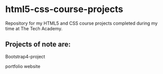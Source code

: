 # html5-css-course-projects
Repository for my HTML5 and CSS course projects completed during my time at The Tech Academy.
## Projects of note are:

  Bootstrap4-project
  
  portfolio website

